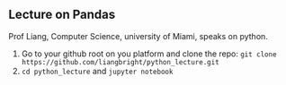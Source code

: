 ## Lecture on Pandas

Prof Liang, Computer Science, university of Miami, speaks on python.

1. Go to your github root on you platform and clone the repo: `git clone https://github.com/liangbright/python_lecture.git`
2. `cd python_lecture` and `jupyter notebook`
